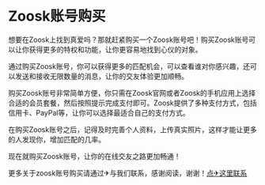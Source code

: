 # Zoosk账号购买

想要在Zoosk上找到真爱吗？那就赶紧购买一个Zoosk账号吧！购买Zoosk账号可以让你获得更多的特权和功能，让你更容易地找到心仪的对象。

通过购买Zoosk账号，你可以获得更多的匹配机会，可以查看谁对你感兴趣，还可以发送和接收无限数量的消息，让你的交友体验更加顺畅。

购买Zoosk账号非常简单方便，你只需在Zoosk官网或者Zoosk的手机应用上选择合适的会员套餐，然后按照提示完成支付即可。Zoosk提供了多种支付方式，包括信用卡、PayPal等，让你可以选择最适合自己的支付方式。

在购买Zoosk账号之后，记得及时完善个人资料，上传真实照片，这样才能让更多的人发现你，增加匹配的几率。

现在就购买Zoosk账号，让你的在线交友之路更加畅通！

更多关于zoosk账号购买请通过✈与我们联系，感谢阅读，谢谢！[点✈这里联系](https://t.me/lm999bot)